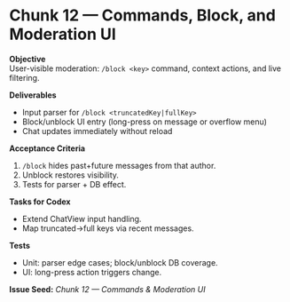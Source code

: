 # Chunk 12 — Commands, Block, and Moderation UI

**Objective**  
User-visible moderation: `/block <key>` command, context actions, and live filtering.

**Deliverables**
- Input parser for `/block <truncatedKey|fullKey>`
- Block/unblock UI entry (long-press on message or overflow menu)
- Chat updates immediately without reload

**Acceptance Criteria**
1. `/block` hides past+future messages from that author.
2. Unblock restores visibility.
3. Tests for parser + DB effect.

**Tasks for Codex**
- Extend ChatView input handling.
- Map truncated→full keys via recent messages.

**Tests**
- Unit: parser edge cases; block/unblock DB coverage.
- UI: long-press action triggers change.

**Issue Seed:** _Chunk 12 — Commands & Moderation UI_
